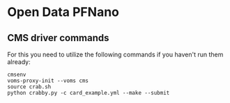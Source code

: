 # Open Data PFNano

## CMS driver commands

For this you need to utilize the following commands if you haven't run them already:

```
cmsenv
voms-proxy-init --voms cms
source crab.sh
python crabby.py -c card_example.yml --make --submit
```

